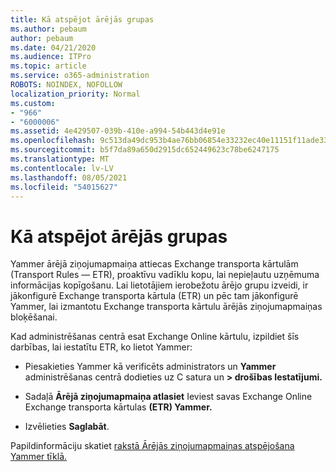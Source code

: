 ```yaml
---
title: Kā atspējot ārējās grupas
ms.author: pebaum
author: pebaum
ms.date: 04/21/2020
ms.audience: ITPro
ms.topic: article
ms.service: o365-administration
ROBOTS: NOINDEX, NOFOLLOW
localization_priority: Normal
ms.custom:
- "966"
- "6000006"
ms.assetid: 4e429507-039b-410e-a994-54b443d4e91e
ms.openlocfilehash: 9c513da49dc953b4ae76bb06854e33232ec40e11151f11ade33c3080092aa598
ms.sourcegitcommit: b5f7da89a650d2915dc652449623c78be6247175
ms.translationtype: MT
ms.contentlocale: lv-LV
ms.lasthandoff: 08/05/2021
ms.locfileid: "54015627"
---
```

# <a name="how-to-disable-external-groups"></a>Kā atspējot ārējās grupas

Yammer ārējā ziņojumapmaiņa attiecas Exchange transporta kārtulām (Transport Rules — ETR), proaktīvu vadīklu kopu, lai nepieļautu uzņēmuma informācijas kopīgošanu. Lai lietotājiem ierobežotu ārējo grupu izveidi, ir jākonfigurē Exchange transporta kārtula (ETR) un pēc tam jākonfigurē Yammer, lai izmantotu Exchange transporta kārtulu ārējās ziņojumapmaiņas bloķēšanai.
  
Kad administrēšanas centrā esat Exchange Online kārtulu, izpildiet šīs darbības, lai iestatītu ETR, ko lietot Yammer:
  
- Piesakieties Yammer kā verificēts administrators un **Yammer** administrēšanas centrā dodieties uz C satura un **\> drošības Iestatījumi.**

- Sadaļā **Ārējā ziņojumapmaiņa atlasiet** Ieviest savas Exchange Online Exchange transporta kārtulas **(ETR) Yammer.**

- Izvēlieties **Saglabāt**.

Papildinformāciju skatiet [rakstā Ārējās ziņojumapmaiņas atspējošana Yammer tīklā.](https://docs.microsoft.com/yammer/work-with-external-users/disable-external-messaging)
  
